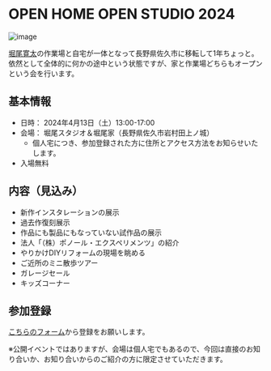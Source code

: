 # OPEN HOME OPEN STUDIO 2024
![image](https://github.com/kanta/OpenStudio2024/assets/1097902/95336bd7-7960-403c-965a-547fbd530686)

[堀尾寛太](https://horiokanta.com/)の作業場と自宅が一体となって長野県佐久市に移転して1年ちょっと。依然として全体的に何かの途中という状態ですが、家と作業場どちらもオープンという会を行います。

## 基本情報
- 日時： 2024年4月13日（土）13:00-17:00
- 会場： 堀尾スタジオ＆堀尾家（長野県佐久市岩村田上ノ城）
  - 個人宅につき、参加登録された方に住所とアクセス方法をお知らせいたします。
- 入場無料
 
## 内容（見込み）
- 新作インスタレーションの展示
- 過去作復刻展示
- 作品にも製品にもなっていない試作品の展示
- 法人「（株）ポノール・エクスペリメンツ」の紹介
- やりかけDIYリフォームの現場を眺める
- ご近所のミニ散歩ツアー
- ガレージセール
- キッズコーナー

## 参加登録
[こちらのフォーム](https://docs.google.com/forms/d/1lhzb7XwlRHWgd9XNmenYOhGv0y0wSqm278sAvCR6YCc/edit
)から登録をお願いします。

※公開イベントではありますが、会場は個人宅でもあるので、今回は直接のお知り合いか、お知り合いからのご紹介の方に限定させていただきます。
